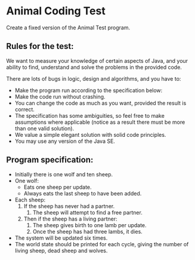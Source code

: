 Animal Coding Test
==================

Create a fixed version of the Animal Test program.

Rules for the test:
-------------------
We want to measure your knowledge of certain aspects of Java, and your ability to find, understand and solve the problems in the provided code. 

There are lots of bugs in logic, design and algorithms, and you have to:

* Make the program run according to the specification below:
* Make the code run without crashing.
* You can change the code as much as you want, provided the result is correct. 
* The specification has some ambiguities, so feel free to make assumptions where applicable (notice as a result there must be more than one valid solution).
* We value a simple elegant solution with solid code principles.
* You may use any version of the Java SE.


Program specification:
----------------------
* Initially there is one wolf and ten sheep.
* One wolf:
    - Eats one sheep per update.
    - Always eats the last sheep to have been added.
* Each sheep:
    1. If the sheep has never had a partner.
         1. The sheep will attempt to find a free partner.
    2. Then if the sheep has a living partner:
        1. The sheep gives birth to one lamb per update.
        2. Once the sheep has had three lambs, it dies.
* The system will be updated six times.
* The world state should be printed for each cycle, giving the number of living sheep, dead sheep and wolves.
